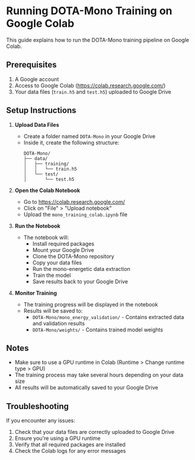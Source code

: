 # Running DOTA-Mono Training on Google Colab

This guide explains how to run the DOTA-Mono training pipeline on Google Colab.

## Prerequisites

1. A Google account
2. Access to Google Colab (https://colab.research.google.com/)
3. Your data files (`train.h5` and `test.h5`) uploaded to Google Drive

## Setup Instructions

1. **Upload Data Files**
   - Create a folder named `DOTA-Mono` in your Google Drive
   - Inside it, create the following structure:
     ```
     DOTA-Mono/
     ├── data/
     │   ├── training/
     │   │   └── train.h5
     │   └── test/
     │       └── test.h5
     ```

2. **Open the Colab Notebook**
   - Go to https://colab.research.google.com/
   - Click on "File" > "Upload notebook"
   - Upload the `mono_training_colab.ipynb` file

3. **Run the Notebook**
   - The notebook will:
     - Install required packages
     - Mount your Google Drive
     - Clone the DOTA-Mono repository
     - Copy your data files
     - Run the mono-energetic data extraction
     - Train the model
     - Save results back to your Google Drive

4. **Monitor Training**
   - The training progress will be displayed in the notebook
   - Results will be saved to:
     - `DOTA-Mono/mono_energy_validation/` - Contains extracted data and validation results
     - `DOTA-Mono/weights/` - Contains trained model weights

## Notes

- Make sure to use a GPU runtime in Colab (Runtime > Change runtime type > GPU)
- The training process may take several hours depending on your data size
- All results will be automatically saved to your Google Drive

## Troubleshooting

If you encounter any issues:
1. Check that your data files are correctly uploaded to Google Drive
2. Ensure you're using a GPU runtime
3. Verify that all required packages are installed
4. Check the Colab logs for any error messages 